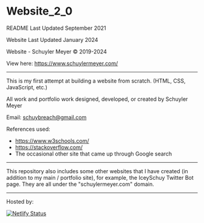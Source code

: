 # Website_2_0

README Last Updated September 2021

Website Last Updated January 2024


Website - Schuyler Meyer &#169; 2019-2024

View here: https://www.schuylermeyer.com/ 

-------------------------------------

This is my first attempt at building a website from scratch. (HTML, CSS, JavaScript, etc.)

All work and portfolio work designed, developed, or created by Schuyler Meyer 

Email: schuybreach@gmail.com

References used: 
- https://www.w3schools.com/
- https://stackoverflow.com/
- The occasional other site that came up through Google search

-------------------------------------

This repository also includes some other websites that I have created (in addition to my main / portfolio site), for example, the IceySchuy Twitter Bot page.
They are all under the "schuylermeyer.com" domain.

-------------------------------------

Hosted by:

[![Netlify Status](https://api.netlify.com/api/v1/badges/5b951c0e-7f0d-4935-810f-170912dc98d3/deploy-status)](https://app.netlify.com/sites/schuylermeyer/deploys)
